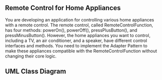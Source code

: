 ## Remote Control for Home Appliances

You are developing an application for controlling various home appliances with a remote control. The remote control, called RemoteControlFunction, has four methods: powerOn(), powerOff(), pressPlusButton(), and pressMinusButton(). However, the home appliances you want to control, including a TV, an air conditioner, and a speaker, have different control interfaces and methods. You need to implement the Adapter Pattern to make these appliances compatible with the RemoteControlFunction without changing their core logic.

## UML Class Diagram





